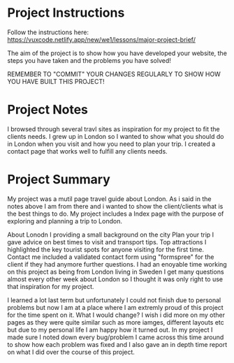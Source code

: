 # Project Instructions

Follow the instructions here: https://vuxcode.netlify.app/new/we1/lessons/major-project-brief/

The aim of the project is to show how you have developed your website, the steps you have taken and the problems you have solved!

REMEMBER TO "COMMIT" YOUR CHANGES REGULARLY TO SHOW HOW YOU HAVE BUILT THIS PROJECT!

# Project Notes

I browsed through several travl sites as inspiration for my project to fit the clients needs. 
I grew up in London so I wanted to show what you should do in London when you visit and how you need to plan your trip.
I created a contact page that works well to fulfill any clients needs. 

# Project Summary

My project was a mutil page travel guide about London. As i said in the notes above I am from there and i wanted to show the client/clients what is the best things to do.
My project includes a Index page with the purpose of exploring and planning a trip to London. 

About Lonodn I providing a small background on the city
Plan your trip I gave advice on best times to visit and transport tips.
Top attractions I highlighted the key tourist spots for anyone visiting for the first time.
Contact me included a validated contact form using "formspree" for the client if they had anymore further questions.
I had an enoyable time working on this project as being from London living in Sweden I get many questions almost every other week about London
so I thought it was only right to use that inspiration for my project. 

I learned a lot last term but unfortunately I could not finish due to personal problems but now I am at a place where I am extremly proud of this project for the time spent on it. 
What I would change?
I wish i did more on my other pages as they were quite similar such as more iamges, different layouts etc but due to my personal life I am happy how it turned out.
In my project I made sure I noted down every bug/problem I came across this time around to show how each problem was fixed and I also gave an in depth time report on what I did over the course of this project. 
